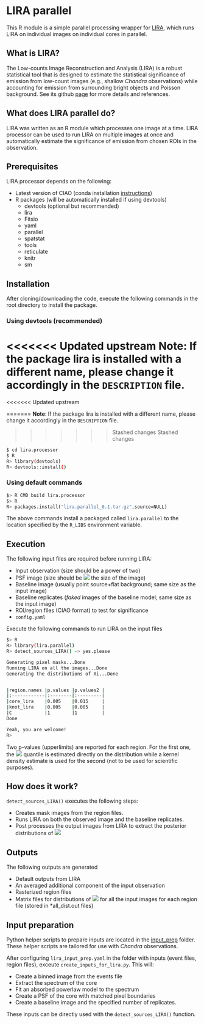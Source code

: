 # LIRA parallel

This R module is a simple parallel processing wrapper for [LIRA](https://github.com/astrostat/LIRA), which runs LIRA on individual images on individual cores in parallel.

## What is LIRA?
The Low-counts Image Reconstruction and Analysis (LIRA) is a robust statistical tool that is designed to estimate the statistical significance of emission from low-count images (e.g., shallow *Chandra* observations) while accounting for emission from surrounding bright objects and Poisson background. See its github [page](https://github.com/astrostat/LIRA) for more details and references. 

## What does LIRA parallel do?
LIRA was written as an R module which processes one image at a time. LIRA processor can be used to run LIRA on multiple images at once and automatically estimate the significance of emission from chosen ROIs in the observation.

## Prerequisites
LIRA processor depends on the following:
* Latest version of CIAO (conda installation [instructions](https://cxc.harvard.edu/ciao/download/conda.html))
* R packages (will be automatically installed if using devtools)
    * devtools (optional but recommended)
    * lira
    * Fitsio
    * yaml
    * parallel
    * spatstat
    * tools
    * reticulate
    * knitr
    * sm
    


## Installation 
After cloning/downloading the code, execute the following commands in the root directory to install the package.

### Using devtools (recommended)
<<<<<<< Updated upstream
**Note**: If the package lira is installed with a different name, please change it accordingly in the ```DESCRIPTION``` file.
=======
<<<<<<< Updated upstream

=======
**Note**: If the package lira is installed with a different name, please change it accordingly in the ```DESCRIPTION``` file.
>>>>>>> Stashed changes
>>>>>>> Stashed changes
```bash
$ cd lira.processor
$ R
R> library(devtools)
R> devtools::install() 
```

### Using default commands
```bash
$> R CMD build lira.processor
$> R
R> packages.install("lira.parallel_0.1.tar.gz",source=NULL)
```

The above commands install a packaged called ```lira.parallel``` to the location specified by the ```R_LIBS``` environment variable.

## Execution
The following input files are required before running LIRA:
* Input observation (size should be a power of two)
* PSF image (size should be <img src="https://render.githubusercontent.com/render/math?math=\leq"> the size of the image)
* Baseline image (usually point source+flat background; same size as the input image)
* Baseline replicates (*faked* images of the baseline model; same size as the input image)
* ROI/region files (CIAO format) to test for significance
* ```config.yaml```

Execute the following commands to run LIRA on the input files
```bash
$> R
R> library(lira.parallel)
R> detect_sources_LIRA() -> yes.please

Generating pixel masks...Done
Running LIRA on all the images...Done
Generating the distributions of Xi...Done


|region.names |p.values |p.values2 |
|:------------|:--------|:---------|
|core_lira    |0.005    |0.015     |
|knot_lira    |0.005    |0.005     |
|C            |1        |1         |
Done

Yeah, you are welcome!
R>
```
Two p-values (upperlimits) are reported for each region. For the first one, the <img src="https://render.githubusercontent.com/render/math?math=1-\gamma"> quantile is estimated directly on the distribution while a kernel density estimate is used for the second (not to be used for scientific purposes).

## How does it work?
```detect_sources_LIRA()``` executes the following steps:
* Creates mask images from the region files.
* Runs LIRA on both the observed image and the baseline replicates. 
* Post processes the output images from LIRA to extract the posterior distributions of <img src="https://render.githubusercontent.com/render/math?math=\xi">

## Outputs
The following outputs are generated
* Default outputs from LIRA
* An averaged additional component of the input observation
* Rasterized region files
* Matrix files for distributions of <img src="https://render.githubusercontent.com/render/math?math=\xi"> for all the input images for each region file (stored in \*all_dist.out files)

## Input preparation
Python helper scripts to prepare inputs are located in the [input_prep](input_prep/) folder. These helper scripts are tailored for use with *Chandra* observations.

 After configuring ```lira_input_prep.yaml``` in the folder with inputs (event files, region files), exceute ```create_inputs_for_lira.py```. This will:
* Create a binned image from the events file
* Extract the spectrum of the core
* Fit an absorbed powerlaw model to the spectrum
* Create a PSF of the core with matched pixel boundaries
* Create a baseline image and the specified number of replicates.

These inputs can be directly used with the ```detect_sources_LIRA()``` function.











